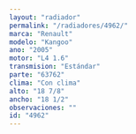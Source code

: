 ```yaml
---
layout: "radiador"
permalink: "/radiadores/4962/"
marca: "Renault"
modelo: "Kangoo"
ano: "2005"
motor: "L4 1.6"
transmision: "Estándar"
parte: "63762"
clima: "Con clima"
alto: "18 7/8"
ancho: "18 1/2"
observaciones: ""
id: "4962"
---
```


